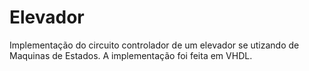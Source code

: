# Elevador
Implementação do circuito controlador de um elevador se utizando de Maquinas de Estados. A implementação foi feita em VHDL.
